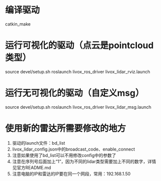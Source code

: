 
# 编译驱动

catkin_make

# 运行可视化的驱动（点云是pointcloud类型）

source devel/setup.sh
roslaunch livox_ros_driver livox_lidar_rviz.launch

# 运行无可视化的驱动（自定义msg）

source devel/setup.sh
roslaunch livox_ros_driver livox_lidar_msg.launch

# 使用新的雷达所需要修改的地方

1. 驱动的launch文件：bd_list
2. livox_lidar_config.json中的broadcast_code、enable_connect
3. 注意如果使用了bd_list可以不用修改config中的参数了
4. 注意在序列号后面加上“1”，因为不同的lidar类型需要加上不同的数字，详情见官方README.md
5. 注意电脑的IP和雷达的IP要在同一个网段，常用：192.168.1.50
